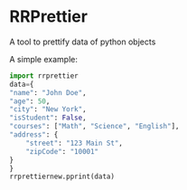 # RRPrettier

A tool to prettify data of python objects

A simple example:

```python
import rrprettier
data={
"name": "John Doe",
"age": 50,
"city": "New York",
"isStudent": False,
"courses": ["Math", "Science", "English"],
"address": {
    "street": "123 Main St",
    "zipCode": "10001"
}
}
rrprettiernew.pprint(data)
```
